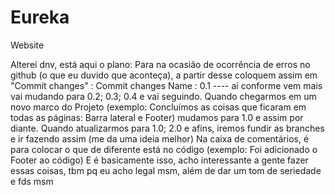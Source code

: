 # Eureka
Website

Alterei dnv, está aqui o plano:
Para na ocasião de ocorrência de erros no github (o que eu duvido que aconteça), a partir desse coloquem assim em "Commit changes" :
Commit changes
Name : 0.1 ---- ai conforme vem mais vai mudando para 0.2; 0.3; 0.4 e vai seguindo.
Quando chegarmos em um novo marco do Projeto (exemplo: Concluímos as coisas que ficaram em todas as páginas: Barra lateral e Footer) mudamos para 1.0 e assim por diante.
Quando atualizarmos para 1.0; 2.0 e afins, iremos fundir as branches e ir fazendo assim (me da uma ideia melhor)
Na caixa de comentários, é para colocar o que de diferente está no código (exemplo: Foi adicionado o Footer ao código)
E é basicamente isso, acho interessante a gente fazer essas coisas, tbm pq eu acho legal msm, além de dar um tom de seriedade e fds msm
